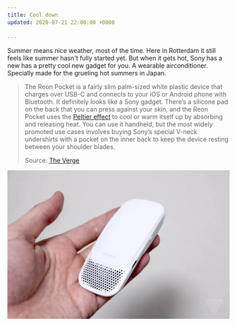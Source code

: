 ```yaml
---
title: Cool down
updated: 2020-07-21 22:00:00 +0000

---
```

Summer means nice weather, most of the time. Here in Rotterdam it still feels like summer hasn't fully started yet. But when it gets hot, Sony has a new has a pretty cool new gadget for you. A wearable airconditioner. Specially made for the grueling hot summers in Japan.

> The Reon Pocket is a fairly slim palm-sized white plastic device that charges over USB-C and connects to your iOS or Android phone with Bluetooth. It definitely looks like a Sony gadget. There’s a silicone pad on the back that you can press against your skin, and the Reon Pocket uses the [Peltier effect](https://en.wikipedia.org/wiki/Thermoelectric_effect#Peltier_effect) to cool or warm itself up by absorbing and releasing heat. You can use it handheld, but the most widely promoted use cases involves buying Sony’s special V-neck undershirts with a pocket on the inner back to keep the device resting between your shoulder blades. 
>
> Source: [The Verge](https://www.theverge.com/2020/7/22/21333837/sony-reon-pocket-hands-on-wearable-air-conditioner-japan)

![](/uploads/sony_airconditioner.jpg)